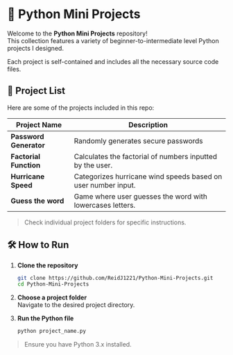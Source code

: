 # 🐍 Python Mini Projects

Welcome to the **Python Mini Projects** repository!  
This collection features a variety of beginner-to-intermediate level Python projects I designed.

Each project is self-contained and includes all the necessary source code files.

## 📁 Project List

Here are some of the projects included in this repo:

| Project Name           | Description                                      |
|------------------------|--------------------------------------------------|
| **Password Generator** | Randomly generates secure passwords              |
| **Factorial Function** | Calculates the factorial of numbers inputted by the user.|
| **Hurricane Speed**    | Categorizes hurricane wind speeds based on user number input.|
| **Guess the word**     | Game where user guesses the word with lowercases letters.|

> Check individual project folders for specific instructions.

## 🛠️ How to Run

1. **Clone the repository**  
   ```bash
   git clone https://github.com/ReidJ1221/Python-Mini-Projects.git
   cd Python-Mini-Projects
   ```

2. **Choose a project folder**  
   Navigate to the desired project directory.

3. **Run the Python file**  
   ```bash
   python project_name.py
   ```

> Ensure you have Python 3.x installed. 
